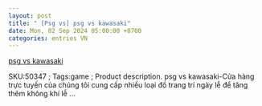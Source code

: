 ```yaml
---
layout: post
title: " [Psg vs] psg vs kawasaki"
date: Mon, 02 Sep 2024 05:00:00 +0700
categories: entries VN
---
```

[psg vs kawasaki](https://caa.gov.vn/mahj/2024-psg-vs-kawasaki-0901.shtm)

SKU:50347 ; Tags:game ; Product description. psg vs kawasaki-Cửa hàng trực tuyến của chúng tôi cung cấp nhiều loại đồ trang trí ngày lễ để tăng thêm không khí lễ ...

